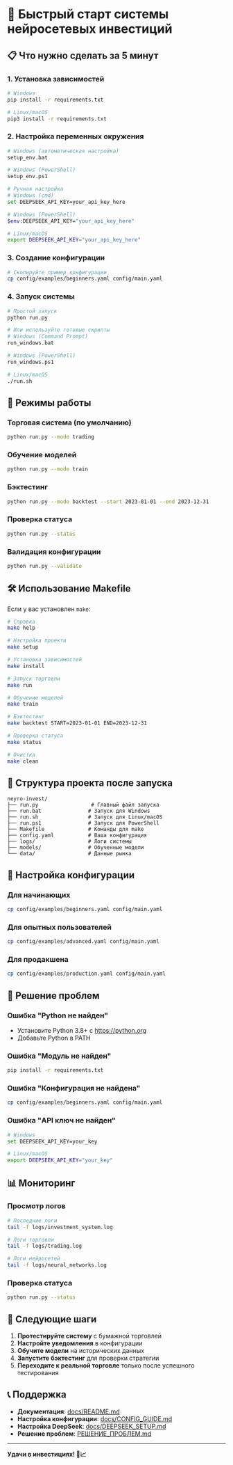 # 🚀 Быстрый старт системы нейросетевых инвестиций

## 📋 Что нужно сделать за 5 минут

### 1. Установка зависимостей

```bash
# Windows
pip install -r requirements.txt

# Linux/macOS
pip3 install -r requirements.txt
```

### 2. Настройка переменных окружения

```bash
# Windows (автоматическая настройка)
setup_env.bat

# Windows (PowerShell)
setup_env.ps1

# Ручная настройка
# Windows (cmd)
set DEEPSEEK_API_KEY=your_api_key_here

# Windows (PowerShell)
$env:DEEPSEEK_API_KEY="your_api_key_here"

# Linux/macOS
export DEEPSEEK_API_KEY="your_api_key_here"
```

### 3. Создание конфигурации

```bash
# Скопируйте пример конфигурации
cp config/examples/beginners.yaml config/main.yaml
```

### 4. Запуск системы

```bash
# Простой запуск
python run.py

# Или используйте готовые скрипты
# Windows (Command Prompt)
run_windows.bat

# Windows (PowerShell)
run_windows.ps1

# Linux/macOS
./run.sh
```

## 🎯 Режимы работы

### Торговая система (по умолчанию)
```bash
python run.py --mode trading
```

### Обучение моделей
```bash
python run.py --mode train
```

### Бэктестинг
```bash
python run.py --mode backtest --start 2023-01-01 --end 2023-12-31
```

### Проверка статуса
```bash
python run.py --status
```

### Валидация конфигурации
```bash
python run.py --validate
```

## 🛠️ Использование Makefile

Если у вас установлен `make`:

```bash
# Справка
make help

# Настройка проекта
make setup

# Установка зависимостей
make install

# Запуск торговли
make run

# Обучение моделей
make train

# Бэктестинг
make backtest START=2023-01-01 END=2023-12-31

# Проверка статуса
make status

# Очистка
make clean
```

## 📁 Структура проекта после запуска

```
neyro-invest/
├── run.py                 # Главный файл запуска
├── run.bat               # Запуск для Windows
├── run.sh                # Запуск для Linux/macOS
├── run.ps1               # Запуск для PowerShell
├── Makefile              # Команды для make
├── config.yaml           # Ваша конфигурация
├── logs/                 # Логи системы
├── models/               # Обученные модели
└── data/                 # Данные рынка
```

## 🔧 Настройка конфигурации

### Для начинающих
```bash
cp config/examples/beginners.yaml config/main.yaml
```

### Для опытных пользователей
```bash
cp config/examples/advanced.yaml config/main.yaml
```

### Для продакшена
```bash
cp config/examples/production.yaml config/main.yaml
```

## 🚨 Решение проблем

### Ошибка "Python не найден"
- Установите Python 3.8+ с https://python.org
- Добавьте Python в PATH

### Ошибка "Модуль не найден"
```bash
pip install -r requirements.txt
```

### Ошибка "Конфигурация не найдена"
```bash
cp config/examples/beginners.yaml config/main.yaml
```

### Ошибка "API ключ не найден"
```bash
# Windows
set DEEPSEEK_API_KEY=your_key

# Linux/macOS
export DEEPSEEK_API_KEY="your_key"
```

## 📊 Мониторинг

### Просмотр логов
```bash
# Последние логи
tail -f logs/investment_system.log

# Логи торговли
tail -f logs/trading.log

# Логи нейросетей
tail -f logs/neural_networks.log
```

### Проверка статуса
```bash
python run.py --status
```

## 🎯 Следующие шаги

1. **Протестируйте систему** с бумажной торговлей
2. **Настройте уведомления** в конфигурации
3. **Обучите модели** на исторических данных
4. **Запустите бэктестинг** для проверки стратегии
5. **Переходите к реальной торговле** только после успешного тестирования

## 📞 Поддержка

- **Документация**: [docs/README.md](docs/README.md)
- **Настройка конфигурации**: [docs/CONFIG_GUIDE.md](docs/CONFIG_GUIDE.md)
- **Настройка DeepSeek**: [docs/DEEPSEEK_SETUP.md](docs/DEEPSEEK_SETUP.md)
- **Решение проблем**: [РЕШЕНИЕ_ПРОБЛЕМ.md](РЕШЕНИЕ_ПРОБЛЕМ.md)

---

**Удачи в инвестициях! 🚀📈**
